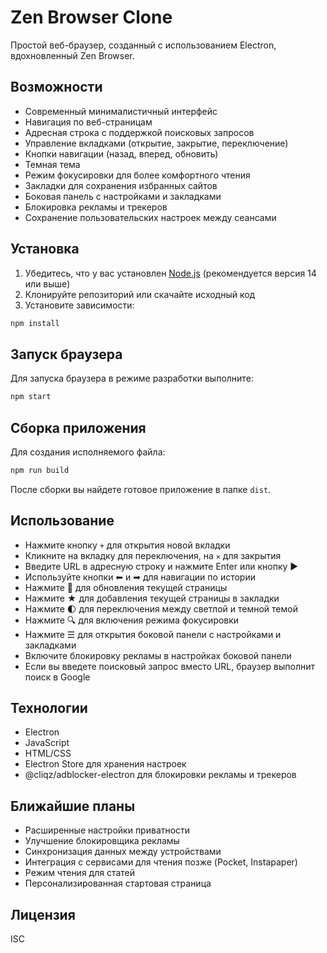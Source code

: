 # Zen Browser Clone

Простой веб-браузер, созданный с использованием Electron, вдохновленный Zen Browser.

## Возможности

- Современный минималистичный интерфейс
- Навигация по веб-страницам
- Адресная строка с поддержкой поисковых запросов
- Управление вкладками (открытие, закрытие, переключение)
- Кнопки навигации (назад, вперед, обновить)
- Темная тема
- Режим фокусировки для более комфортного чтения
- Закладки для сохранения избранных сайтов
- Боковая панель с настройками и закладками
- Блокировка рекламы и трекеров
- Сохранение пользовательских настроек между сеансами

## Установка

1. Убедитесь, что у вас установлен [Node.js](https://nodejs.org/) (рекомендуется версия 14 или выше)
2. Клонируйте репозиторий или скачайте исходный код
3. Установите зависимости:

```bash
npm install
```

## Запуск браузера

Для запуска браузера в режиме разработки выполните:

```bash
npm start
```

## Сборка приложения

Для создания исполняемого файла:

```bash
npm run build
```

После сборки вы найдете готовое приложение в папке `dist`.

## Использование

- Нажмите кнопку `+` для открытия новой вкладки
- Кликните на вкладку для переключения, на `✕` для закрытия
- Введите URL в адресную строку и нажмите Enter или кнопку ▶
- Используйте кнопки ⬅ и ➡ для навигации по истории
- Нажмите 🔄 для обновления текущей страницы
- Нажмите ★ для добавления текущей страницы в закладки
- Нажмите 🌓 для переключения между светлой и темной темой
- Нажмите 🔍 для включения режима фокусировки
- Нажмите ☰ для открытия боковой панели с настройками и закладками
- Включите блокировку рекламы в настройках боковой панели
- Если вы введете поисковый запрос вместо URL, браузер выполнит поиск в Google

## Технологии

- Electron
- JavaScript
- HTML/CSS
- Electron Store для хранения настроек
- @cliqz/adblocker-electron для блокировки рекламы и трекеров

## Ближайшие планы

- Расширенные настройки приватности
- Улучшение блокировщика рекламы
- Синхронизация данных между устройствами
- Интеграция с сервисами для чтения позже (Pocket, Instapaper)
- Режим чтения для статей
- Персонализированная стартовая страница

## Лицензия

ISC 